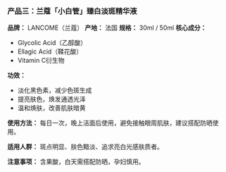 ### 产品三：兰蔻「小白管」臻白淡斑精华液

**品牌：** LANCOME（兰蔻）
**产地：** 法国
**规格：** 30ml / 50ml
**核心成分：**

* Glycolic Acid（乙醇酸）
* Ellagic Acid（鞣花酸）
* Vitamin C衍生物

**功效：**

* 淡化黑色素，减少色斑生成
* 提亮肤色，焕发通透光泽
* 温和焕肤，改善肌肤暗黄

**使用方法：**
每日一次，晚上洁面后使用，避免接触眼周肌肤，建议搭配防晒使用。

**适用人群：**
斑点明显、肤色黯淡、追求亮白光感肤质者。

**注意事项：**
含果酸，白天需搭配防晒，孕妇慎用。